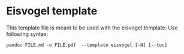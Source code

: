 # Eisvogel template

This template file is meant to be used with the eisvogel template:
Use following syntax: 

`pandoc FILE.md -o FILE.pdf  --template eisvogel [-N] [--toc]`
 
